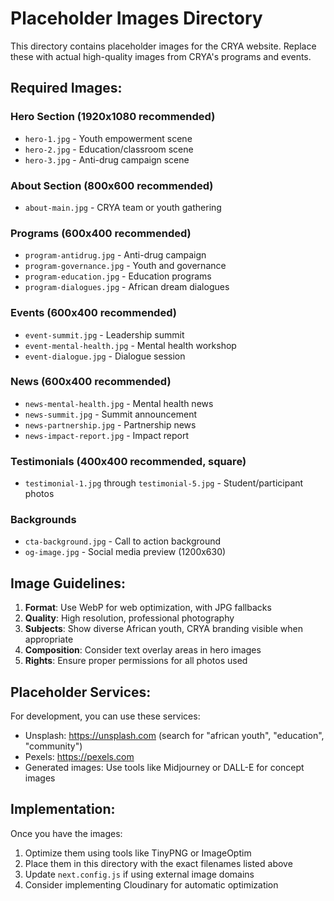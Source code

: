 # Placeholder Images Directory

This directory contains placeholder images for the CRYA website. Replace these with actual high-quality images from CRYA's programs and events.

## Required Images:

### Hero Section (1920x1080 recommended)
- `hero-1.jpg` - Youth empowerment scene
- `hero-2.jpg` - Education/classroom scene  
- `hero-3.jpg` - Anti-drug campaign scene

### About Section (800x600 recommended)
- `about-main.jpg` - CRYA team or youth gathering

### Programs (600x400 recommended)
- `program-antidrug.jpg` - Anti-drug campaign
- `program-governance.jpg` - Youth and governance
- `program-education.jpg` - Education programs
- `program-dialogues.jpg` - African dream dialogues

### Events (600x400 recommended)
- `event-summit.jpg` - Leadership summit
- `event-mental-health.jpg` - Mental health workshop
- `event-dialogue.jpg` - Dialogue session

### News (600x400 recommended)
- `news-mental-health.jpg` - Mental health news
- `news-summit.jpg` - Summit announcement
- `news-partnership.jpg` - Partnership news
- `news-impact-report.jpg` - Impact report

### Testimonials (400x400 recommended, square)
- `testimonial-1.jpg` through `testimonial-5.jpg` - Student/participant photos

### Backgrounds
- `cta-background.jpg` - Call to action background
- `og-image.jpg` - Social media preview (1200x630)

## Image Guidelines:

1. **Format**: Use WebP for web optimization, with JPG fallbacks
2. **Quality**: High resolution, professional photography
3. **Subjects**: Show diverse African youth, CRYA branding visible when appropriate
4. **Composition**: Consider text overlay areas in hero images
5. **Rights**: Ensure proper permissions for all photos used

## Placeholder Services:

For development, you can use these services:
- Unsplash: https://unsplash.com (search for "african youth", "education", "community")
- Pexels: https://pexels.com 
- Generated images: Use tools like Midjourney or DALL-E for concept images

## Implementation:

Once you have the images:
1. Optimize them using tools like TinyPNG or ImageOptim
2. Place them in this directory with the exact filenames listed above  
3. Update `next.config.js` if using external image domains
4. Consider implementing Cloudinary for automatic optimization